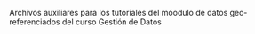 Archivos auxiliares para los tutoriales del móodulo de datos geo-referenciados del curso Gestión de Datos
